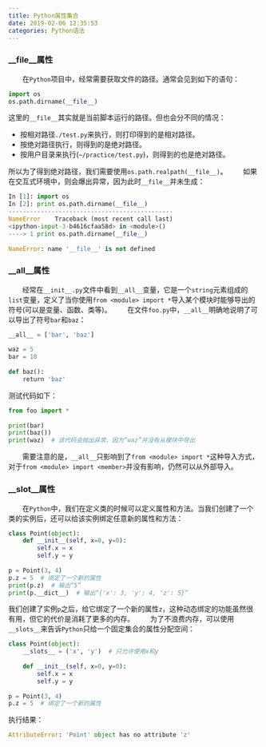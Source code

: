 ```yaml
---
title: Python属性集合
date: 2019-02-06 12:35:53
categories: Python语法
---
```

### \_\_file\_\_属性

&emsp;&emsp;在`Python`项目中，经常需要获取文件的路径。通常会见到如下的语句：

``` python
import os
os.path.dirname(__file__)
```

这里的`__file__`其实就是当前脚本运行的路径。但也会分不同的情况：

- 按相对路径`./test.py`来执行，则打印得到的是相对路径。
- 按绝对路径执行，则得到的是绝对路径。
- 按用户目录来执行(`~/practice/test.py`)，则得到的也是绝对路径。

所以为了得到绝对路径，我们需要使用`os.path.realpath(__file__)`。
&emsp;&emsp;如果在交互式环境中，则会爆出异常，因为此时`__file__`并未生成：

``` python
In [1]: import os
In [2]: print os.path.dirname(__file__)
----------------------------------------------
NameError    Traceback (most recent call last)
<ipython-input-3-b4616cfaa58d> in <module>()
----> 1 print os.path.dirname(__file__)
​
NameError: name '__file__' is not defined
```

### \_\_all\_\_属性

&emsp;&emsp;经常在`__init__.py`文件中看到`__all__`变量，它是一个`string`元素组成的`list`变量，定义了当你使用`from <module> import *`导入某个模块时能够导出的符号(可以是变量、函数、类等)。
&emsp;&emsp;在文件`foo.py`中，`__all__`明确地说明了可以导出了符号`bar`和`baz`：

``` python
__all__ = ['bar', 'baz']
​
waz = 5
bar = 10
​
def baz():
    return 'baz'
```

测试代码如下：

``` python
from foo import *
​
print(bar)
print(baz())
print(waz)  # 该代码会抛出异常，因为“waz”并没有从模块中导出
```

&emsp;&emsp;需要注意的是，`__all__`只影响到了`from <module> import *`这种导入方式，对于`from <module> import <member>`并没有影响，仍然可以从外部导入。

### \_\_slot\_\_属性

&emsp;&emsp;在`Python`中，我们在定义类的时候可以定义属性和方法。当我们创建了一个类的实例后，还可以给该实例绑定任意新的属性和方法：

``` python
class Point(object):
    def __init__(self, x=0, y=0):
        self.x = x
        self.y = y
​
p = Point(3, 4)
p.z = 5  # 绑定了一个新的属性
print(p.z)  # 输出“5”
print(p.__dict__)  # 输出“{'x': 3, 'y': 4, 'z': 5}”
```

我们创建了实例`p`之后，给它绑定了一个新的属性`z`，这种动态绑定的功能虽然很有用，但它的代价是消耗了更多的内存。
&emsp;&emsp;为了不浪费内存，可以使用`__slots__`来告诉`Python`只给一个固定集合的属性分配空间：

``` python
class Point(object):
    __slots__ = ('x', 'y')  # 只允许使用x和y
​
    def __init__(self, x=0, y=0):
        self.x = x
        self.y = y
​
p = Point(3, 4)
p.z = 5  # 绑定了一个新的属性
```

执行结果：

``` python
AttributeError: 'Point' object has no attribute 'z'
```